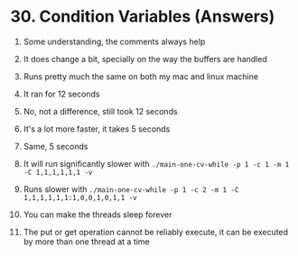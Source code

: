 # 30. Condition Variables (Answers)

1. Some understanding, the comments always help

2. It does change a bit, specially on the way the buffers are handled

3. Runs pretty much the same on both my mac and linux machine

4. It ran for 12 seconds

5. No, not a difference, still took 12 seconds

6. It's a lot more faster, it takes 5 seconds

7. Same, 5 seconds

8. It will run significantly slower with `./main-one-cv-while -p 1 -c 1 -m 1 -C 1,1,1,1,1,1 -v`

9. Runs slower with `./main-one-cv-while -p 1 -c 2 -m 1 -C 1,1,1,1,1,1:1,0,0,1,0,1,1 -v`

10. You can make the threads sleep forever

11. The put or get operation cannot be reliably execute, it can be executed by more than one thread at a time
